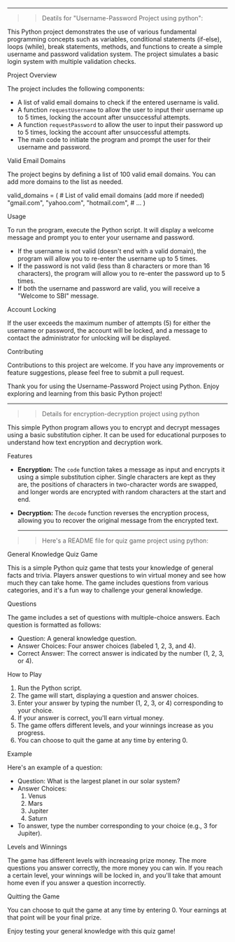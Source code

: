 ******************************************************************************************************************************************************************************************************************************************************************************
>>Deatils for "Username-Password Project using python":

This Python project demonstrates the use of various fundamental programming concepts such as variables, conditional statements (if-else), loops (while), break statements, methods, and functions to create a simple username and password validation system. The project simulates a basic login system with multiple validation checks.

Project Overview

The project includes the following components:

- A list of valid email domains to check if the entered username is valid.
- A function `requestUsername` to allow the user to input their username up to 5 times, locking the account after unsuccessful attempts.
- A function `requestPassword` to allow the user to input their password up to 5 times, locking the account after unsuccessful attempts.
- The main code to initiate the program and prompt the user for their username and password.

Valid Email Domains

The project begins by defining a list of 100 valid email domains. You can add more domains to the list as needed.

valid_domains = (
    # List of valid email domains (add more if needed)
    "gmail.com",
    "yahoo.com",
    "hotmail.com",
    # ...
)

Usage

To run the program, execute the Python script. It will display a welcome message and prompt you to enter your username and password.

- If the username is not valid (doesn't end with a valid domain), the program will allow you to re-enter the username up to 5 times.
- If the password is not valid (less than 8 characters or more than 16 characters), the program will allow you to re-enter the password up to 5 times.
- If both the username and password are valid, you will receive a "Welcome to SBI" message.

Account Locking

If the user exceeds the maximum number of attempts (5) for either the username or password, the account will be locked, and a message to contact the administrator for unlocking will be displayed.

Contributing

Contributions to this project are welcome. If you have any improvements or feature suggestions, please feel free to submit a pull request.


Thank you for using the Username-Password Project using Python. Enjoy exploring and learning from this basic Python project!
******************************************************************************************************************************************************************************************************************************************************************************
>> Details for encryption-decryption project using python

This simple Python program allows you to encrypt and decrypt messages using a basic substitution cipher. It can be used for educational purposes to understand how text encryption and decryption work.

Features

- **Encryption:** The `code` function takes a message as input and encrypts it using a simple substitution cipher. Single characters are kept as they are, the positions of characters in two-character words are swapped, and longer words are encrypted with random characters at the start and end.

- **Decryption:** The `decode` function reverses the encryption process, allowing you to recover the original message from the encrypted text.
  ****************************************************************************************************************************************************************************************************************************************************************************
>>Here's a README file for quiz game project using python:


General Knowledge Quiz Game

This is a simple Python quiz game that tests your knowledge of general facts and trivia. Players answer questions to win virtual money and see how much they can take home. The game includes questions from various categories, and it's a fun way to challenge your general knowledge.

Questions

The game includes a set of questions with multiple-choice answers. Each question is formatted as follows:

- Question: A general knowledge question.
- Answer Choices: Four answer choices (labeled 1, 2, 3, and 4).
- Correct Answer: The correct answer is indicated by the number (1, 2, 3, or 4).

How to Play

1. Run the Python script.
2. The game will start, displaying a question and answer choices.
3. Enter your answer by typing the number (1, 2, 3, or 4) corresponding to your choice.
4. If your answer is correct, you'll earn virtual money.
5. The game offers different levels, and your winnings increase as you progress.
6. You can choose to quit the game at any time by entering 0.

Example

Here's an example of a question:
- Question: What is the largest planet in our solar system?
- Answer Choices:
  1. Venus
  2. Mars
  3. Jupiter
  4. Saturn
- To answer, type the number corresponding to your choice (e.g., 3 for Jupiter).

Levels and Winnings

The game has different levels with increasing prize money. The more questions you answer correctly, the more money you can win. If you reach a certain level, your winnings will be locked in, and you'll take that amount home even if you answer a question incorrectly.

Quitting the Game

You can choose to quit the game at any time by entering 0. Your earnings at that point will be your final prize.

Enjoy testing your general knowledge with this quiz game!
